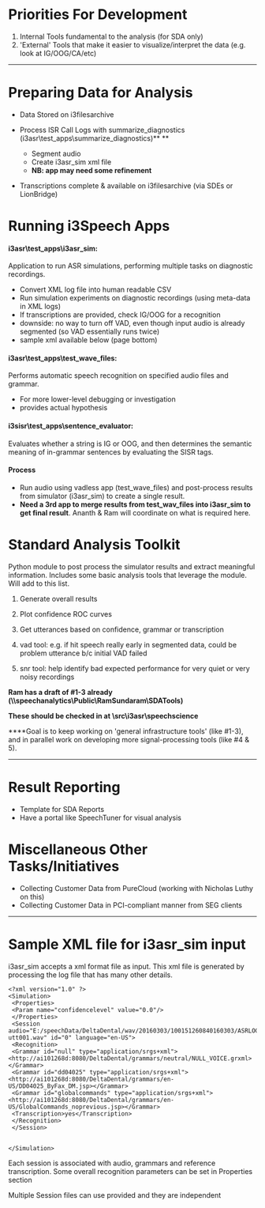 # Priorities For Development

  1. Internal Tools fundamental to the analysis (for SDA only)
  2. 'External' Tools that make it easier to visualize/interpret the data (e.g. look at IG/OOG/CA/etc)



 

* * *

 

# Preparing Data for Analysis

  * Data Stored on i3filesarchive
  * Process ISR Call Logs with summarize_diagnostics (i3asr\test_apps\summarize_diagnostics)** **  

    * Segment audio
    * Create i3asr_sim xml file
    * **NB: app may need some refinement**
  * Transcriptions complete & available on i3filesarchive (via SDEs or LionBridge)



# Running i3Speech Apps

#### i3asr\test_apps\i3asr_sim:

Application to run ASR simulations, performing multiple tasks on diagnostic recordings.

  * Convert XML log file into human readable CSV
  * Run simulation experiments on diagnostic recordings (using meta-data in XML logs)
  * If transcriptions are provided, check IG/OOG for a recognition
  * downside: no way to turn off VAD, even though input audio is already segmented (so VAD essentially runs twice)
  * sample xml available below (page bottom)



#### i3asr\test_apps\test_wave_files:

Performs automatic speech recognition on specified audio files and grammar.

  * For more lower-level debugging or investigation
  * provides actual hypothesis



#### i3sisr\test_apps\sentence_evaluator:

Evaluates whether a string is IG or OOG, and then determines the semantic meaning of in-grammar sentences by evaluating the SISR tags.

#### Process

  * Run audio using vadless app (test_wave_files) and post-process results from simulator (i3asr_sim) to create a single result. 
  * **Need a 3rd app to merge results from test_wav_files into i3asr_sim to get final result**. Ananth & Ram will coordinate on what is required here.  




# Standard Analysis Toolkit

Python module to post process the simulator results and extract meaningful information. Includes some basic analysis tools that leverage the module.  Will add to this list.

  1. Generate overall results
  2. Plot confidence ROC curves
  3. Get utterances based on confidence, grammar or transcription
  4. vad tool: e.g. if hit speech really early in segmented data, could be problem utterance b/c initial VAD failed

  5. snr tool: help identify bad expected performance for very quiet or very noisy recordings




****Ram has a draft of #1-3 already (\\\speechanalytics\Public\RamSundaram\SDATools)****

****These should be checked in at \src\i3asr\speechscience****

****Goal is to keep working on 'general infrastructure tools' (like #1-3), and in parallel work on developing more signal-processing tools (like #4 & 5).  
****

# Result Reporting

  * Template for SDA Reports
  * Have a portal like SpeechTuner for visual analysis



# Miscellaneous Other Tasks/Initiatives

  * Collecting Customer Data from PureCloud (working with Nicholas Luthy on this)
  * Collecting Customer Data in PCI-compliant manner from SEG clients



 

* * *

# Sample XML file for i3asr_sim input

i3asr_sim accepts a xml format file as input. This xml file is generated by processing the log file that has many other details.
    
    
    <?xml version="1.0" ?>  
    <Simulation>  
     <Properties>  
     <Param name="confidencelevel" value="0.0"/>  
     </Properties>  
     <Session audio="E:/speechData/DeltaDental/wav/20160303/100151260840160303/ASRLOG_1001512608_172348-utt001.wav" id="0" language="en-US">  
     <Recognition>  
     <Grammar id="null" type="application/srgs+xml"><http://ai101268d:8080/DeltaDental/grammars/neutral/NULL_VOICE.grxml></Grammar>  
     <Grammar id="dd04025" type="application/srgs+xml"><http://ai101268d:8080/DeltaDental/grammars/en-US/DD04025_ByFax_DM.jsp></Grammar>  
     <Grammar id="globalcommands" type="application/srgs+xml"><http://ai101268d:8080/DeltaDental/grammars/en-US/GlobalCommands_noprevious.jsp></Grammar>  
     <Transcription>yes</Transcription>  
     </Recognition>  
     </Session>
    
    
    </Simulation>

Each session is associated with audio, grammars and reference transcription. Some overall recognition parameters can be set in Properties section

Multiple Session files can use provided and they are independent

 
